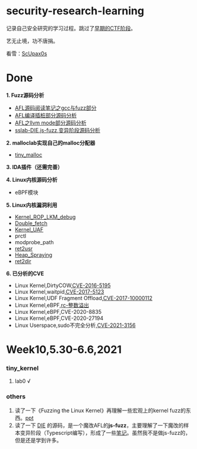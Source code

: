 # security-research-learning
记录自己安全研究的学习过程。跳过了[早期的CTF阶段](https://orangegzy.github.io)。

艺无止境，功不唐捐。

看雪：[ScUpax0s](https://bbs.pediy.com/user-876323-2.htm)

# Done
**1. Fuzz源码分析**
- [AFL源码阅读笔记之gcc与fuzz部分](https://bbs.pediy.com/thread-265936.htm)
- [AFL编译插桩部分源码分析](https://bbs.pediy.com/thread-265973.htm)
- [AFL之llvm mode部分源码分析](https://bbs.pediy.com/thread-266025.htm)
- [sslab-DIE,js-fuzz,变异阶段源码分析](https://github.com/OrangeGzY/security-research-learning/blob/main/DIE/DIE.md)


**2. malloclab实现自己的malloc分配器**
- [tiny_malloc](https://github.com/OrangeGzY/csapp-lab/blob/main/malloclab/mm.c)


**3. IDA插件（还需完善）**


**4. Linux内核源码分析**
- eBPF模块

**5. Linux内核漏洞利用**
- [Kernel_ROP_LKM_debug](https://bbs.pediy.com/thread-262425.htm)
- [Double_fetch](https://bbs.pediy.com/thread-262426.htm)
- [Kernel_UAF](https://bbs.pediy.com/thread-262427.htm)
- prctl
- modprobe_path
- [ret2usr](https://bbs.pediy.com/thread-262434.htm)
- [Heap_Spraying](https://bbs.pediy.com/thread-263954.htm)
- [ret2dir](https://bbs.pediy.com/thread-263992.htm)


**6. 已分析的CVE**
- Linux Kernel,DirtyCOW,[CVE-2016-5195](https://bbs.pediy.com/thread-264199.htm)
- Linux Kernel,waitpid,[CVE-2017-5123](https://bbs.pediy.com/thread-265232.htm)
- Linux Kernel,UDF Fragment Offload,[CVE-2017-10000112](https://bbs.pediy.com/thread-265319.htm)
- Linux Kernel,eBPF,[rc-整数溢出](https://bbs.pediy.com/thread-266200.htm)
- Linux Kernel,eBPF,CVE-2020-8835
- Linux Kernel,eBPF,CVE-2020-27194
- Linux Userspace,sudo不完全分析,[CVE-2021-3156](https://github.com/OrangeGzY/AFL_learning/blob/main/intro_to_CVE-2021-3156.md)

# Week10,5.30-6.6,2021
### tiny_kernel
1. lab0 √
### others
1. 读了一下《Fuzzing the Linux Kernel》再理解一些宏观上的kernel fuzz的东西。[ppt](https://github.com/OrangeGzY/security-research-learning/blob/main/Fuzzing%20the%20Linux%20Kernel/2021%2C%20PHDays_%20Fuzzing%20the%20Linux%20kernel.pdf)
2. 读了一下 [DIE](https://github.com/sslab-gatech/DIE) 的源码，是一个魔改AFL的**js-fuzz**，主要理解了一下魔改的样本变异阶段（Typescript编写），形成了一些[笔记](https://github.com/OrangeGzY/security-research-learning/blob/main/DIE/DIE.md)。虽然我不是做js-fuzz的，但是还是学到许多。
